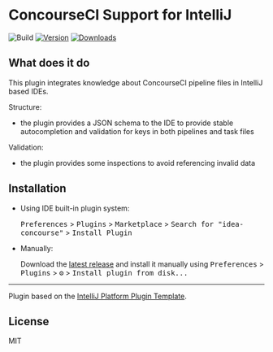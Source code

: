 # ConcourseCI Support for IntelliJ

![Build](https://github.com/cedricziel/idea-concourse/workflows/Build/badge.svg)
[![Version](https://img.shields.io/jetbrains/plugin/v/15565-concourse-ci-support.svg)](https://plugins.jetbrains.com/plugin/15565-concourse-ci-support)
[![Downloads](https://img.shields.io/jetbrains/plugin/d/15565-concourse-ci-support.svg)](https://plugins.jetbrains.com/plugin/15565-concourse-ci-support)

## What does it do

<!-- Plugin description -->
This plugin integrates knowledge about ConcourseCI pipeline files in IntelliJ based IDEs.

Structure:
* the plugin provides a JSON schema to the IDE to provide stable autocompletion
  and validation for keys in both pipelines and task files

Validation:
* the plugin provides some inspections to avoid referencing invalid data
<!-- Plugin description end -->

## Installation

- Using IDE built-in plugin system:
  
  <kbd>Preferences</kbd> > <kbd>Plugins</kbd> > <kbd>Marketplace</kbd> > <kbd>Search for "idea-concourse"</kbd> >
  <kbd>Install Plugin</kbd>
  
- Manually:

  Download the [latest release](https://github.com/cedricziel/idea-concourse/releases/latest) and install it manually using
  <kbd>Preferences</kbd> > <kbd>Plugins</kbd> > <kbd>⚙️</kbd> > <kbd>Install plugin from disk...</kbd>


---
Plugin based on the [IntelliJ Platform Plugin Template][template].

[template]: https://github.com/JetBrains/intellij-platform-plugin-template

## License

MIT
